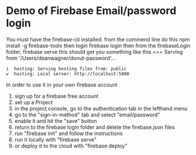 # Demo of Firebase Email/password login

You must have the firebase-cli installed.  from the commend line do this
    npm install -g firebase-tools
then login
    firebase login
then from the firebaseLogin folder,
    firebase serve
this should get you something like this
    === Serving from '/Users/deanwagner/donut-password'...

    i  hosting: Serving hosting files from: public
    ✔  hosting: Local server: http://localhost:5000

In order to use it in your own firebase account

1. sign up for a firebase free account
1. set up a Project
1. in the project console, go to the authentication tab in the lefthand menu
1. go to the "sign-in-method" tab and select "email/password"
1. enable it and hit the "save" button
1. return to the firebase login folder and delete the firebase.json files
1. run "firebase init" and follow the instructions
1. run it locally with "firebase serve"
1. or deploy it to the cloud with "firebase deploy"
